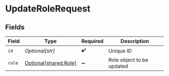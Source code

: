 # UpdateRoleRequest


## Fields

| Field                                                    | Type                                                     | Required                                                 | Description                                              |
| -------------------------------------------------------- | -------------------------------------------------------- | -------------------------------------------------------- | -------------------------------------------------------- |
| `id`                                                     | *Optional[str]*                                          | :heavy_check_mark:                                       | Unique ID                                                |
| `role`                                                   | [Optional[shared.Role]](undefined/models/shared/role.md) | :heavy_minus_sign:                                       | Role object to be updated                                |